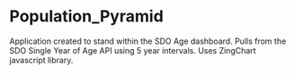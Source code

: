 ﻿# Population_Pyramid

 Application created to stand within the SDO Age dashboard. Pulls from the SDO Single Year of Age API using 5 year intervals. 
 Uses ZingChart javascript library.
